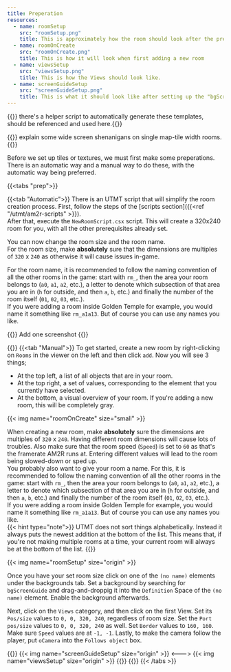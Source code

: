 ```yaml
---
title: Preperation
resources: 
  - name: roomSetup
    src: "roomSetup.png"
    title: This is approximately how the room should look after the preparation
  - name: roomOnCreate
    src: "roomOnCreate.png"
    title: This is how it will look when first adding a new room
  - name: viewsSetup
    src: "viewsSetup.png"
    title: This is how the Views should look like.
  - name: screenGuideSetup
    src: "screenGuideSetup.png"
    title: This is what it should look like after setting up the "bgScreenGuide" element 
---
```


{{<todo>}} there's a helper script to automatically generate these templates, should be referenced and used here.{{</todo>}} 

{{<todo>}} explain some wide screen shenanigans on single map-tile width rooms. {{</todo>}} 

Before we set up tiles or textures, we must first make some preperations. There is an automatic way and a manual way to do these, with the automatic way being preferred.

{{<tabs "prep">}}

{{<tab "Automatic">}}
There is an UTMT script that will simplify the room creation process. First, follow the steps of the [scripts section]({{<ref "/utmt/am2r-scripts" >}}).  
After that, execute the `NewRoomScript.csx` script. This will create a 320x240 room for you, with all the other prerequisites already set.  

You can now change the room size and the room name.   
For the room size, make __absolutely__ sure that the dimensions are multiples of `320` x `240` as otherwise it will cause issues in-game.  

For the room name, it is recommended to follow the naming convention of all the other rooms in the game: start with `rm_`, then the area your room belongs to (`a0`, `a1`, `a2`, etc.), a letter to denote which subsection of that area you are in (`h` for outside, and then `a`, `b`, etc.) and finally the number of the room itself (`01`, `02`, `03`, etc.).  
If you were adding a room inside Golden Temple for example, you would name it something like `rm_a1a13`. But of course you can use any names you like. 

{{<todo>}} Add one screenshot {{</todo>}} 

{{</tab>}}
{{<tab "Manual">}}
To get started, create a new room by right-clicking on `Rooms` in the viewer on the left and then click `add`. Now you will see 3 things;
- At the top left, a list of all objects that are in your room.
- At the top right, a set of values, corresponding to the element that you currently have selected.
- At the bottom, a visual overview of your room. If you're adding a new room, this will be completely gray.

{{< img name="roomOnCreate" size="small" >}}

When creating a new room, make __absolutely__ sure the dimensions are multiples of `320` x `240`. Having different room dimensions will cause lots of troubles. Also make sure that the room speed (`Speed`) is set to `60` as that's the framerate AM2R runs at. Entering different values will lead to the room being slowed-down or sped up.  
You probably also want to give your room a name. For this, it is recommended to follow the naming convention of all the other rooms in the game: start with `rm_`, then the area your room belongs to (`a0`, `a1`, `a2`, etc.), a letter to denote which subsection of that area you are in (`h` for outside, and then `a`, `b`, etc.) and finally the number of the room itself (`01`, `02`, `03`, etc.).  
If you were adding a room inside Golden Temple for example, you would name it something like `rm_a1a13`. But of course you can use any names you like.  
{{< hint type="note">}}
UTMT does not sort things alphabetically. Instead it always puts the newest addition at the bottom of the list. This means that, if you're not making multiple rooms at a time, your current room will always be at the bottom of the list.
{{</hint>}}

{{< img name="roomSetup" size="origin" >}}

Once you have your set room size click on one of the `(no name)` elements under the backgrounds tab. Set a background by searching for `bgScreenGuide` and drag-and-droppig it into the `Definition` Space of the `(no name)` element. Enable the background afterwards. 

Next, click on the `Views` category, and then click on the first View. Set its `Pos/size` values to `0, 0, 320, 240`, regardless of room size. Set the `Port pos/size` values to `0, 0, 320, 240` as well. Set `Border` values to `160, 160`. Make sure `Speed` values are at `-1, -1`. Lastly, to make the camera follow the player, put `oCamera` into the `Follows object` box.  

{{<columns>}}
{{< img name="screenGuideSetup" size="origin" >}}
<--->
{{< img name="viewsSetup" size="origin" >}}
{{</columns>}}
{{</tab>}}
{{< /tabs >}}
